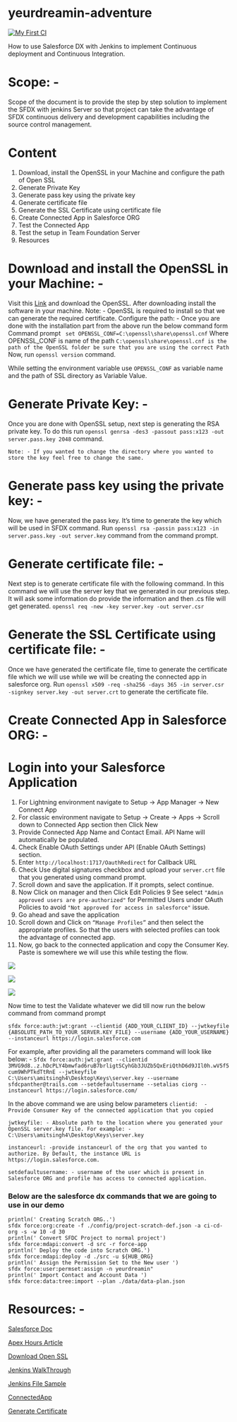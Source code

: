 # yeurdreamin-adventure

[![My First CI](https://github.com/amitastreait/yeurdreamin-adventure/actions/workflows/ant.yml/badge.svg)](https://github.com/amitastreait/yeurdreamin-adventure/actions/workflows/ant.yml)

How to use Salesforce DX with Jenkins to implement Continuous deployment and Continuous Integration.
# Scope: - 
Scope of the document is to provide the step by step solution to implement the SFDX with jenkins Server so that project can take the advantage of SFDX continuous delivery and development capabilities including the source control management.

# Content
1. Download, install the OpenSSL in your Machine and configure the path of Open SSL
2. Generate Private Key
3. Generate pass key using the private key
4. Generate certificate file
5. Generate the SSL Certificate using certificate file
6. Create Connected App in Salesforce ORG
7. Test the Connected App
8. Test the setup in Team Foundation Server
9. Resources

# Download and install the OpenSSL in your Machine: - 
Visit this [Link](https://sourceforge.net/projects/openssl/) and download the OpenSSL. After downloading install the software in your machine. Note: - OpenSSL is required to install so that we can generate the required certificate.
Configure the path: - Once you are done with the installation part from the above run the below command form Command prompt 
``` set OPENSSL_CONF=C:\openssl\share\openssl.cnf```
Where OPENSSL_CONF is name of the path
```C:\openssl\share\openssl.cnf is the path of the OpenSSL folder be sure that you are using the correct Path```
Now, run `openssl version` command.

While setting the environment variable use `OPENSSL_CONF` as variable name and the path of SSL directory as Variable Value.

# Generate Private Key: - 
Once you are done with OpenSSL setup, next step is generating the RSA private key. To do this run `openssl genrsa -des3 -passout pass:x123 -out server.pass.key 2048` command.

`Note: - If you wanted to change the directory where you wanted to store the key feel free to change the same.`
# Generate pass key using the private key: - 
Now, we have generated the pass key. It’s time to generate the key which will be used in SFDX command. Run `openssl rsa -passin pass:x123 -in server.pass.key -out server.key` command from the command prompt.


# Generate certificate file: - 
Next step is to generate certificate file with the following command. In this command we will use the server key that we generated in our previous step. It will ask some information do provide the information and then .cs file will get generated.
`openssl req -new -key server.key -out server.csr`


# Generate the SSL Certificate using certificate file: - 
Once we have generated the certificate file, time to generate the certificate file which we will use while we will be creating the connected app in salesforce org. Run `openssl x509 -req -sha256 -days 365 -in server.csr -signkey server.key -out server.crt` to generate the certificate file.


# Create Connected App in Salesforce ORG: -

# Login into your Salesforce Application
1. For Lightning environment navigate to Setup -> App Manager -> New Connect App
2. For classic environment navigate to Setup -> Create -> Apps -> Scroll down to Connected App section then Click New
3. Provide Connected App Name and Contact Email. API Name will automatically be populated. 
4. Check Enable OAuth Settings under API (Enable OAuth Settings) section.
5. Enter ```http://localhost:1717/OauthRedirect``` for Callback URL
6. Check Use digital signatures checkbox and upload your ```server.crt``` file that you generated using command prompt.
7. Scroll down and save the application. If it prompts, select continue. 
8. Now Click on manager and then Click Edit Policies
9 See select ```"Admin approved users are pre-authorized"``` for Permitted Users under OAuth Policies to avoid ```"Not approved for access in salesforce"``` issue. 
10. Go ahead and save the application
11. Scroll down and Click on ```“Manage Profiles”``` and then select the appropriate profiles. So that the users with selected profiles can took the advantage of connected app.
12. Now, go back to the connected application and copy the Consumer Key. Paste is somewhere we will use this while testing the flow.

![](https://github.com/amitastreait/yeurdreamin-adventure/blob/master/Screenshot%202019-04-14%20at%205.15.41%20PM.png)

![](https://github.com/amitastreait/yeurdreamin-adventure/blob/master/Screenshot%202019-04-14%20at%205.17.00%20PM.png)

![](https://github.com/amitastreait/yeurdreamin-adventure/blob/master/Screenshot%202019-04-14%20at%205.17.33%20PM.png)


Now time to test the Validate whatever we did till now run the below command from command prompt  

`sfdx force:auth:jwt:grant --clientid {ADD_YOUR_CLIENT_ID} --jwtkeyfile {ABSOLUTE_PATH_TO_YOUR_SERVER.KEY_FILE} --username {ADD_YOUR_USERNAME} --instanceurl https://login.salesforce.com`

For example, after providing all the parameters command will look like below: -
`Sfdx force:auth:jwt:grant --clientid 3MVG9d8..z.hDcPLY4bmwfad6ruB7brligtSCyhGb3JUZb5QxEriQthD6d9JIl0h.wV5f5cum9WhPTkdTtRnE --jwtkeyfile C:\Users\amitsingh4\Desktop\Keys\server.key --username sfdcpanther@trails.com --setdefaultusername --setalias ciorg --instanceurl https://login.salesforce.com/`

In the above command we are using below parameters
`clientid:  - Provide Consumer Key of the connected application that you copied`

`jwtkeyfile: - Absolute path to the location where you generated your OpenSSL server.key file. For example: - C:\Users\amitsingh4\Desktop\Keys\server.key`

`instanceurl: -provide instanceurl of the org that you wanted to authorize. By Default, the instance URL is https://login.salesforce.com.`

`setdefaultusername: - username of the user which is present in Salesforce ORG and profile has access to connected application.`

### Below are the salesforce dx commands that we are going to use in our demo
```
println(' Creating Scratch ORG..')
sfdx force:org:create -f ./config/project-scratch-def.json -a ci-cd-org -s -w 10 -d 30
println(' Convert SFDC Project to normal project')
sfdx force:mdapi:convert -d src -r force-app
println(' Deploy the code into Scratch ORG.')
sfdx force:mdapi:deploy -d ./src -u ${HUB_ORG}
println(' Assign the Permission Set to the New user ')
sfdx force:user:permset:assign -n yeurdreamin"
println(' Import Contact and Account Data ')
sfdx force:data:tree:import --plan ./data/data-plan.json
```


# Resources: - 
[Salesforce Doc](https://developer.salesforce.com/docs/atlas.en-us.sfdx_dev.meta/sfdx_dev/sfdx_dev_ci_jenkins.htm)

[Apex Hours Article](http://amitsalesforce.blogspot.com/2019/01/continuous-integration-using-jenkins-with-salesforceDx.html)

[Download Open SSL](https://sourceforge.net/projects/openssl/)

[Jenkins WalkThrough](https://developer.salesforce.com/docs/atlas.en-us.sfdx_dev.meta/sfdx_dev/sfdx_dev_ci_jenkins_sample_walkthrough.htm)

[Jenkins File Sample](https://developer.salesforce.com/docs/atlas.en-us.sfdx_dev.meta/sfdx_dev/sfdx_dev_ci_jenkins_code.htm)

[ConnectedApp](https://developer.salesforce.com/docs/atlas.en-us.sfdx_dev.meta/sfdx_dev/sfdx_dev_auth_connected_app.htm)

[Generate Certificate](https://developer.salesforce.com/docs/atlas.en-us.sfdx_dev.meta/sfdx_dev/sfdx_dev_auth_key_and_cert.htm)


